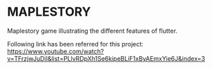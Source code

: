 # MAPLESTORY

Maplestory game illustrating the different features of flutter.

Following link has been referred for this project: https://www.youtube.com/watch?v=TFrzjwJuDiI&list=PLlvRDpXh1Se6kipeBLiF1xByAEmxYie6J&index=3